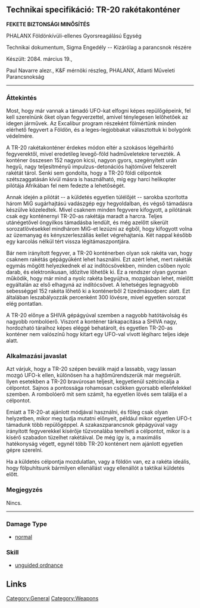 ## Technikai specifikáció: TR-20 rakétakonténer

**FEKETE BIZTONSÁGI MINŐSÍTÉS**

PHALANX Földönkívüli-ellenes Gyorsreagálású Egység

Technikai dokumentum, Sigma Engedély -- Kizárólag a parancsnok részére

Készült: 2084. március 19.,

Paul Navarre alezr., K&F mérnöki részleg, PHALANX, Atlanti Műveleti
Parancsnokság

------------------------------------------------------------------------

### Áttekintés

Most, hogy már vannak a támadó UFO-kat elfogni képes repülőgépeink, fel
kell szerelnünk őket olyan fegyverzettel, amivel ténylegesen lelőhetőek
az idegen járművek. Az Excalibur program részeként fölmértünk minden
elérhető fegyvert a Földön, és a leges-legjobbakat választottuk ki
bolygónk védelmére.

A TR-20 rakétakonténer érdekes módon eltér a szokásos légelhárító
fegyverektől, mivel eredetileg levegő-föld hadműveletekre tervezték. A
konténer összesen 152 nagyon kicsi, nagyon gyors, szegényített urán
hegyű, nagy teljesítményű impulzus-detonációs hajtóművel felszerelt
rakétát tárol. Senki sem gondolta, hogy a TR-20 földi célpontok
szétszaggatásán kívül másra is használható, míg egy harci helikopter
pilótája Afrikában fel nem fedezte a lehetőségét.

Annak idején a pilótát -- a küldetés egyetlen túlélőjét -- sarokba
szorította három MiG sugárhajtású vadászgép egy hegyoldalban, és végső
támadásra készülve közeledtek. Mivel csaknem minden fegyvere kifogyott,
a pilótának csak egy konténernyi TR-20-as rakétája maradt a harcra.
Teljes utánégetővel öngyilkos támadásba lendült, és még azelőtt sikerült
sorozatlövésekkel mindhárom MiG-et lezúzni az égből, hogy kifogyott
volna az üzemanyag és kényszerleszállás kellet végrehajtania. Két nappal
később egy karcolás nélkül tért vissza légitámaszpontjára.

Bár nem irányított fegyver, a TR-20 konténerben olyan sok rakéta van,
hogy csaknem rakétás gépágyúként lehet használni. Ezt azért lehet, mert
rakéták egymás mögött helyezkednek el az indítócsövekben, minden csőben
nyolc darab, és elektronikusan, időzítve lőhetők ki. Ez a rendszer olyan
gyorsan működik, hogy már mind a nyolc rakéta begyújtva, mozgásban
lehet, mielőtt egyáltalán az első elhagyná az indítócsövet. A lehetséges
legnagyobb sebességgel 152 rakéta lőhető ki a konténerből 2
tizedmásodperc alatt. Ezt általában leszabályozzák percenként 300
lövésre, mivel egyetlen sorozat elég pontatlan.

A TR-20 előnye a SHIVA gépágyúval szemben a nagyobb hatótávolság és
nagyobb rombolóerő. Viszont a konténer tárkapacitása a SHIVA nagy,
hordozható táraihoz képes eléggé behatárolt, és egyetlen TR-20-as
konténer nem valószínű hogy kitart egy UFO-val vívott légiharc teljes
ideje alatt.

### Alkalmazási javaslat

Azt várjuk, hogy a TR-20 szépen beválik majd a lassabb, vagy lassan
mozgó UFO-k ellen, különösen ha a hajtőműrendszerük már megsérült. Ilyen
esetekben a TR-20 bravúrosan teljesít, kegyetlenül szétcincálja a
célpontot. Sajnos a pontossága rohamosan csökken gyorsabb ellenfelekkel
szemben. A rombolóerő mit sem számít, ha egyetlen lövés sem találja el a
célpontot.

Emiatt a TR-20-at ajánlott módjával használni, és főleg csak olyan
helyzetben, mikor meg tudja mutatni előnyeit, például mikor egyetlen
UFO-t támadunk több repülőgéppel. A szakaszparancsnok gépágyúval vagy
irányított fegyverekkel kísérője tűzvonalába terelheti a célpontot,
mikor is a kísérő szabadon tüzelhet rakétáival. De még így is, a
maximális hatékonyság végett, egynél több TR-20 konténert nem ajánlott
egyetlen gépre szerelni.

Ha a küldetés célpontja mozdulatlan, vagy a földön van, ez a rakéta
ideális, hogy fölpuhítsunk bármilyen ellenállást vagy ellenállót a
taktikai küldetés előtt.

### Megjegyzés

Nincs.

------------------------------------------------------------------------

### Damage Type

- [normal](Damage/normal "wikilink")

### Skill

- [unguided ordnance](Skills/unguided "wikilink")

## Links

[Category:General](Category:General "wikilink")
[Category:Weapons](Category:Weapons "wikilink")